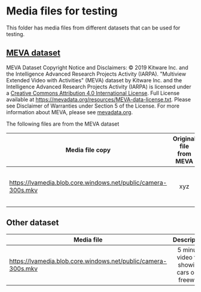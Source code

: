 # Media files for testing
This folder has media files from different datasets that can be used for testing. 

## [MEVA dataset](http://mevadata.org/)
MEVA Dataset Copyright Notice and Disclaimers: © 2019 Kitware Inc. and the Intelligence Advanced Research Projects Activity (IARPA). "Multiview Extended Video with Activities" (MEVA) dataset by Kitware Inc. and the Intelligence Advanced Research Projects Activity (IARPA) is licensed under a [Creative Commons Attribution 4.0 International License](https://creativecommons.org/licenses/by/4.0/). Full License available at https://mevadata.org/resources/MEVA-data-license.txt. Please see Disclaimer of Warranties under Section 5 of the License. For more information about MEVA, please see [mevadata.org](http://mevadata.org).

The following files are from the MEVA dataset

| Media file copy | Original file from MEVA | Description |
| --------------- |:-----------------------:| :---------: |
| https://lvamedia.blob.core.windows.net/public/camera-300s.mkv | xyz | 5 minute video file showing cars on a freeway |




## Other dataset

| Media file | Description |
| ---------- |:-----------:|
| https://lvamedia.blob.core.windows.net/public/camera-300s.mkv | 5 minute video file showing cars on a freeway |



